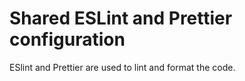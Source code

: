 # Shared ESLint and Prettier configuration

ESlint and Prettier are used to lint and format the code.
